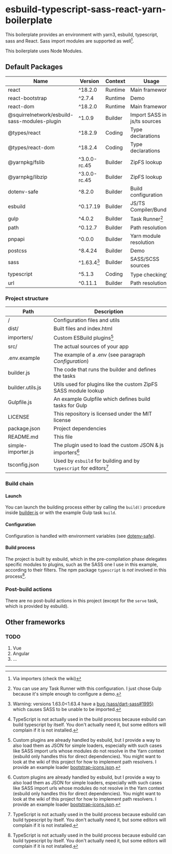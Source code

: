 # esbuild-typescript-sass-react-yarn-boilerplate

This boilerplate provides an environment with yarn3, esbuild, typescript, sass and React. Sass import modules are supported as well[^1].

This boilerplate uses Node Modules.

## Default Packages

| Name                                         | Version      | Context | Usage
|----------------------------------------------|--------------|---------|-----------------
| react                                        | ^18.2.0      | Runtime | Main framework
| react-bootstrap                              | ^2.7.4       | Runtime | Demo
| react-dom                                    | ^18.2.0      | Runtime | Main framework
| @squirrelnetwork/esbuild-sass-modules-plugin | ^1.0.9       | Builder | Import SASS in js/ts sources
| @types/react                                 | ^18.2.9      | Coding  | Type declarations
| @types/react-dom                             | ^18.2.4      | Coding  | Type declarations
| @yarnpkg/fslib                               | ^3.0.0-rc.45 | Builder | ZipFS lookup
| @yarnpkg/libzip                              | ^3.0.0-rc.45 | Builder | ZipFS lookup
| dotenv-safe                                  | ^8.2.0       | Builder | Build configuration
| esbuild                                      | ^0.17.19     | Builder | JS/TS Compiler/Bundler
| gulp                                         | ^4.0.2       | Builder | Task Runner[^2]
| path                                         | ^0.12.7      | Builder | Path resolution
| pnpapi                                       | ^0.0.0       | Builder | Yarn module resolution
| postcss                                      | ^8.4.24      | Builder | Demo
| sass                                         | ^1.63.4[^3]  | Builder | SASS/SCSS sources
| typescript                                   | ^5.1.3       | Coding  | Type checking[^4]
| url                                          | ^0.11.1      | Builder | Path resolution

### Project structure
| Path               | Description
|--------------------|------------------------------
| /                  | Configuration files and utils
| dist/              | Built files and index.html
| importers/         | Custom ESBuild plugins[^5]
| src/               | The actual sources of your app
| .env.example       | The example of a .env (see paragraph *Configuration*)
| builder.js         | The code that runs the builder and defines the tasks
| builder.utils.js   | Utils used for plugins like the custom ZipFS SASS module lookup
| Gulpfile.js        | An example Gulpfile which defines build tasks for Gulp
| LICENSE            | This repository is licensed under the MIT license
| package.json       | Project dependencies
| README.md          | This file
| simple-importer.js | The plugin used to load the custom JSON & js importers[^5]
| tsconfig.json      | Used by `esbuild` for building and by `typescript` for editors[^4]

### Build chain
#### Launch
You can launch the building process either by calling the `build()` procedure inside [builder.js](./builder.js) or with the example Gulp task `build`.

#### Configuration
Configuration is handled with environment variables (see [dotenv-safe](https://www.npmjs.com/package/dotenv-safe)).

#### Build process
The project is built by esbuild, which in the pre-compilation phase delegates specific modules to plugins, such as the SASS one I use in this example, according to their filters.
The npm package `typescript` is *not* involved in this process[^4].

### Post-build actions
There are no post-build actions in this project (except for the `serve` task, which is provided by esbuild).

## Other frameworks
### TODO
1. Vue
2. Angular
3. ...

---

[^1]: Via importers (check the wiki)
[^2]: You can use any Task Runner with this configuration.
  I just chose Gulp because it's simple enough to configure a demo.
[^3]: Warning: versions 1.63.0<1.63.4 have a [bug (sass/dart-sass#1995)](https://github.com/Squirrel-Network/esbuild-sass-modules-plugin#:~:text=1.63.0%20because%20of-,sass/dart%2Dsass%231995,-The%20issue%20has) which causes SASS to be unable to be imported.
[^4]: TypeScript is not actually used in the build process because esbuild can build typescript by itself.
  You don't actually need it, but some editors will complain if it is not installed.
[^5]: Custom plugins are already handled by esbuild, but I provide a way to also load them as JSON for simple loaders, especially with such cases like SASS import urls whose modules do not resolve in the Yarn context (esbuild only handles this for direct dependencies).
  You might want to look at the wiki of this project for how to implement path resolvers.
  I provide an example loader [bootstrap-icons.json](./importers/bootstrap-icons.json).
